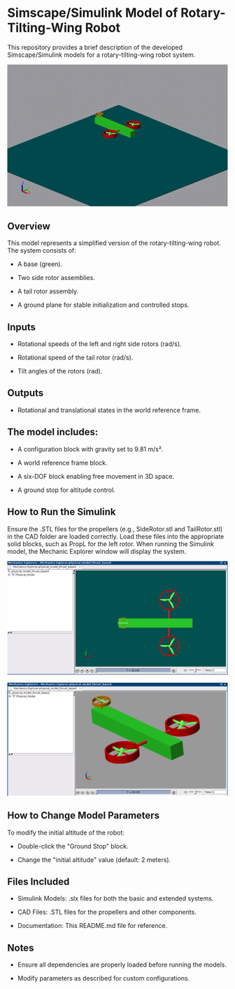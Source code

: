 # Simscape/Simulink Model of Rotary-Tilting-Wing Robot

This repository provides a brief description of the developed Simscape/Simulink models for a rotary-tilting-wing robot system.

<p align="center">
  <img src="physical_model_experiment.gif" alt="Demo Video" width="700"/>
</p>

## Overview

This model represents a simplified version of the rotary-tilting-wing robot. The system consists of:

- A base (green).

- Two side rotor assemblies.

- A tail rotor assembly.

- A ground plane for stable initialization and controlled stops.

## Inputs

- Rotational speeds of the left and right side rotors (rad/s).

- Rotational speed of the tail rotor (rad/s).

- Tilt angles of the rotors (rad).

## Outputs

- Rotational and translational states in the world reference frame.

## The model includes:

- A configuration block with gravity set to 9.81 m/s².

- A world reference frame block.

- A six-DOF block enabling free movement in 3D space.

- A ground stop for altitude control.

## How to Run the Simulink

Ensure the .STL files for the propellers (e.g., SideRotor.stl and TailRotor.stl) in the CAD folder are loaded correctly. Load these files into the appropriate solid blocks, such as PropL for the left rotor. When running the Simulink model, the Mechanic Explorer window will display the system.

<p align="center">
  <img src="figures/picture_1.png" alt="pic1" width="700"/>
</p>

<p align="center">
  <img src="figures/picture_2.png" alt="pic2" width="700"/>
</p>

## How to Change Model Parameters

To modify the initial altitude of the robot:

- Double-click the "Ground Stop" block.

- Change the "initial altitude" value (default: 2 meters).

## Files Included

- Simulink Models: .slx files for both the basic and extended systems.

- CAD Files: .STL files for the propellers and other components.

- Documentation: This README.md file for reference.

## Notes

- Ensure all dependencies are properly loaded before running the models.

- Modify parameters as described for custom configurations.
